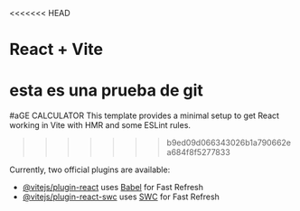 <<<<<<< HEAD
# React + Vite

esta es una prueba de git
=======
#aGE CALCULATOR
This template provides a minimal setup to get React working in Vite with HMR and some ESLint rules.
>>>>>>> b9ed09d066343026b1a790662ea684f8f5277833

Currently, two official plugins are available:

- [@vitejs/plugin-react](https://github.com/vitejs/vite-plugin-react/blob/main/packages/plugin-react/README.md) uses [Babel](https://babeljs.io/) for Fast Refresh
- [@vitejs/plugin-react-swc](https://github.com/vitejs/vite-plugin-react-swc) uses [SWC](https://swc.rs/) for Fast Refresh
